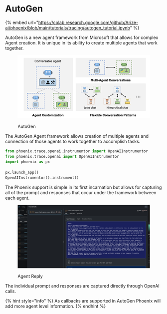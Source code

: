 # AutoGen

{% embed url="https://colab.research.google.com/github/Arize-ai/phoenix/blob/main/tutorials/tracing/autogen_tutorial.ipynb" %}

AutoGen is a new agent framework from Microsoft that allows for complex Agent creation. It is unique in its ability to create multiple agents that work together.

<figure><img src="../../.gitbook/assets/autogen_agentchat.png" alt=""><figcaption><p>AutoGen</p></figcaption></figure>

The AutoGen Agent framework allows creation of multiple agents and connection of those agents to work together to accomplish tasks.

```python
from phoenix.trace.openai.instrumentor import OpenAIInstrumentor
from phoenix.trace.openai import OpenAIInstrumentor
import phoenix as px

px.launch_app()
OpenAIInstrumentor().instrument()
```

The Phoenix support is simple in its first incarnation but allows for capturing all of the prompt and responses that occur under the framework between each agent.

<figure><img src="../../.gitbook/assets/auto_gen_phoenix.png" alt=""><figcaption><p>Agent Reply</p></figcaption></figure>

The individual prompt and responses are captured directly through OpenAI calls.

{% hint style="info" %}
As callbacks are supported in AutoGen Phoenix will add more agent level information.
{% endhint %}
